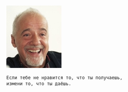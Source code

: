 <!--2020-02-02 22:23:56-->
<img src="koelo.jpg">

    Если тебе не нравится то, что ты получаешь, 
    измени то, что ты даёшь.
